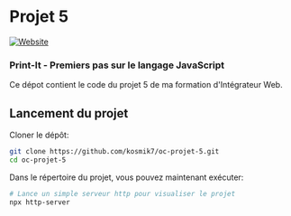 # Projet 5

[![Website](https://img.shields.io/website?label=Voir%20le%20projet%20en%20ligne&url=https%3A%2F%2Fkosmik7.github.io%2Foc-projet-5)](https://kosmik7.github.io/oc-projet-5)

### Print-It - Premiers pas sur le langage JavaScript

Ce dépot contient le code du projet 5 de ma formation d'Intégrateur Web.

## Lancement du projet

Cloner le dépôt:

```bash
git clone https://github.com/kosmik7/oc-projet-5.git
cd oc-projet-5
```

Dans le répertoire du projet, vous pouvez maintenant exécuter:

```bash
# Lance un simple serveur http pour visualiser le projet
npx http-server
```
